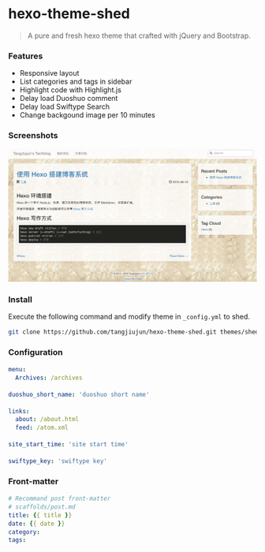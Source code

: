 # hexo-theme-shed
>A pure and fresh hexo theme that crafted with jQuery and Bootstrap.

### Features
* Responsive layout
* List categories and tags in sidebar
* Highlight code with Highlight.js
* Delay load Duoshuo comment
* Delay load Swiftype Search
* Change backgound image per 10 minutes

### Screenshots

![screenshot.png](screenshot.png)

### Install
Execute the following command and modify theme in `_config.yml` to shed.

```bash
git clone https://github.com/tangjiujun/hexo-theme-shed.git themes/shed
```

### Configuration

```yaml
menu:
  Archives: /archives

duoshuo_short_name: 'duoshuo short name'

links:
  about: /about.html
  feed: /atom.xml

site_start_time: 'site start time'

swiftype_key: 'swiftype key'
```

### Front-matter

```yaml
# Recommand post front-matter
# scaffolds/post.md
title: {{ title }}
date: {{ date }}
category: 
tags:
```


